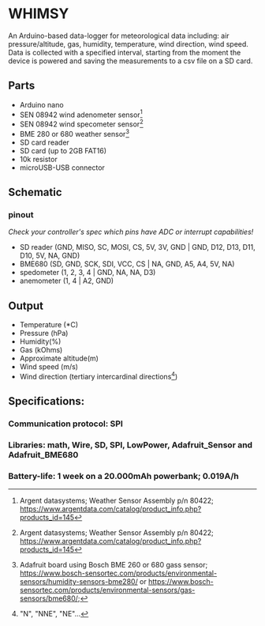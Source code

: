 # WHIMSY
An Arduino-based data-logger for meteorological data including: air pressure/altitude, gas, humidity, temperature, wind direction, wind speed. Data is collected with a specified interval, starting from the moment the device is powered and saving the measurements to a csv file on a SD card. 

## Parts
- Arduino nano
- SEN 08942 wind adenometer sensor[^1]
- SEN 08942 wind specometer sensor[^1]
- BME 280 or 680 weather sensor[^2]
- SD card reader
- SD card (up to 2GB FAT16)
- 10k resistor
- microUSB-USB connector
[^1]: Argent datasystems; Weather Sensor Assembly p/n 80422; https://www.argentdata.com/catalog/product_info.php?products_id=145
[^2]: Adafruit board using Bosch BME 260 or 680 gass sensor; https://www.bosch-sensortec.com/products/environmental-sensors/humidity-sensors-bme280/  or https://www.bosch-sensortec.com/products/environmental-sensors/gas-sensors/bme680/; 

## Schematic
### pinout
_Check your controller's spec which pins have ADC or interrupt capabilities!_
* SD reader (GND, MISO, SC, MOSI, CS, 5V, 3V, GND | GND, D12, D13, D11, D10, 5V, NA, GND)
* BME680 (SD, GND, SCK, SDI, VCC, CS | NA, GND, A5, A4, 5V, NA)
* spedometer (1, 2, 3, 4 | GND, NA, NA, D3)
* anemometer (1, 4 | A2, GND)


## Output
* Temperature (*C)
* Pressure (hPa)
* Humidity(%)
* Gas (kOhms)
* Approximate altitude(m)
* Wind speed (m/s)
* Wind direction (tertiary intercardinal directions[^3])
[^3]: "N", "NNE", "NE"...

## Specifications:
### Communication protocol: SPI
### Libraries: math, Wire, SD, SPI, LowPower, Adafruit_Sensor and Adafruit_BME680
### Battery-life: 1 week on a 20.000mAh powerbank; 0.019A/h
